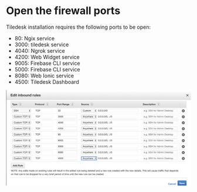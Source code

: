 # Open the firewall ports

Tiledesk  installation requires the following ports to be open:

* 80: Ngix service
* 3000: tiledesk service
* 4040: Ngrok service
* 4200: Web Widget service
* 9005: Firebase CLI service
* 5000: Firebase CLI service 
* 8080: Web Ionic service
* 4500: Tiledesk Dashboard

![](../.gitbook/assets/image%20%281%29.png)

